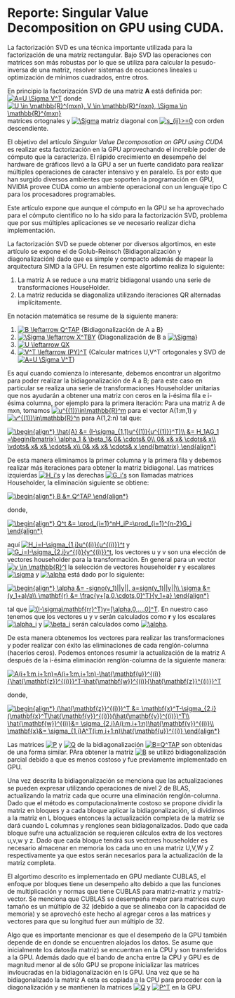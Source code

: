 # Reporte: Singular Value Decomposition on GPU using CUDA.

La factorización SVD es una técnica importante utilizada para la factorización de una matriz rectangular. Bajo SVD las
operaciones con matrices son más robustas por lo que se utiliza para calcular la pesudo-inversa de una matriz, resolver sistemas de ecuaciones lineales u optimización de mínimos cuadrados, entre otros.

En principio la factorización SVD de una matriz **A** está definida por:
<a href="http://www.codecogs.com/eqnedit.php?latex=A=U&space;\Sigma&space;V^T" target="_blank"><img src="http://latex.codecogs.com/gif.latex?A=U&space;\Sigma&space;V^T" title="A=U \Sigma V^T" /></a>
donde <a href="http://www.codecogs.com/eqnedit.php?latex=U&space;\in&space;\mathbb{R}^{mxn},&space;V&space;\in&space;\mathbb{R}^{nxn},&space;\Sigma&space;\in&space;\mathbb{R}^{mxn}" target="_blank"><img src="http://latex.codecogs.com/gif.latex?U&space;\in&space;\mathbb{R}^{mxn},&space;V&space;\in&space;\mathbb{R}^{nxn},&space;\Sigma&space;\in&space;\mathbb{R}^{mxn}" title="U \in \mathbb{R}^{mxn}, V \in \mathbb{R}^{nxn}, \Sigma \in \mathbb{R}^{mxn}" /></a> matrices
ortognales y <a href="http://www.codecogs.com/eqnedit.php?latex=\Sigma" target="_blank"><img src="http://latex.codecogs.com/gif.latex?\Sigma" title="\Sigma" /></a> matriz diagonal con <a href="http://www.codecogs.com/eqnedit.php?latex=s_{ii}>=0" target="_blank"><img src="http://latex.codecogs.com/gif.latex?s_{ii}>=0" title="s_{ii}>=0" /></a> con orden descendiente.

El objetivo del artículo _Singular Value Decomposotion on GPU using CUDA_ es realizar esta factorización en la GPU aprovechando el increíble poder de cómputo que la caracteriza. El rápido crecimiento en desempeño del hardware de gráficos llevó a la GPU a ser un fuerte candidato para realizar múltiples operaciones de caracter intensivo y en paralelo. Es por esto que han surgido diversos ambientes que soporten la programación en GPU, NVIDIA provee CUDA como un ambiente operacional
con un lenguaje tipo C para los procesadores programables.

Este artículo expone que aunque el cómputo en la GPU se ha aprovechado para el cómputo científico no lo ha sido para la factorización SVD, problema que por sus múltiples aplicaciones se ve necesario realizar dicha implementación.

La factorización SVD se puede obtener por diversos algortimos, en este artículo se expone el de Golub-Reinsch (Bidiagonalización y diagonalización) dado que es simple y compacto además de mapear la arquitectura SIMD a la GPU. En resumen este algortimo realiza lo siguiente:

  1. La matriz A se reduce a una matriz bidiagonal usando una serie de transformaciones HouseHolder.
  2. La matriz reducida se diagonaliza utilizando iteraciones QR alternadas implícitamente.

En notación matemática se resume de la siguiente manera:

  1. <a href="http://www.codecogs.com/eqnedit.php?latex=B&space;\leftarrow&space;Q^TAP" target="_blank"><img src="http://latex.codecogs.com/gif.latex?B&space;\leftarrow&space;Q^TAP" title="B \leftarrow Q^TAP" /></a> {Bidiagonalización de A a B}
  2. <a href="http://www.codecogs.com/eqnedit.php?latex=\Sigma&space;\leftarrow&space;X^TBY" target="_blank"><img src="http://latex.codecogs.com/gif.latex?\Sigma&space;\leftarrow&space;X^TBY" title="\Sigma \leftarrow X^TBY" /></a> {Diagonalización de B a <a href="http://www.codecogs.com/eqnedit.php?latex=\Sigma" target="_blank"><img src="http://latex.codecogs.com/gif.latex?\Sigma" title="\Sigma" /></a>}
  3. <a href="http://www.codecogs.com/eqnedit.php?latex=U&space;\leftarrow&space;QX" target="_blank"><img src="http://latex.codecogs.com/gif.latex?U&space;\leftarrow&space;QX" title="U \leftarrow QX" /></a>
  4. <a href="http://www.codecogs.com/eqnedit.php?latex=V^T&space;\leftarrow&space;(PY)^T" target="_blank"><img src="http://latex.codecogs.com/gif.latex?V^T&space;\leftarrow&space;(PY)^T" title="V^T \leftarrow (PY)^T" /></a> {Calcular matrices U,V^T ortogonales y SVD de <a href="http://www.codecogs.com/eqnedit.php?latex=A=U&space;\Sigma&space;V^T" target="_blank"><img src="http://latex.codecogs.com/gif.latex?A=U&space;\Sigma&space;V^T" title="A=U \Sigma V^T" /></a>}

Es aquí cuando comienza lo interesante, debemos encontrar un algoritmo para poder realizar la bidiagonalización de A a B; para este caso en particular se realiza una serie de transformaciones Householder unitarias que nos ayudarán a obtener una matriz con ceros en la i-ésima fila e i-ésima columna, por ejemplo para la primera iteración: Para una matriz A de mxn, tomamos <a href="http://www.codecogs.com/eqnedit.php?latex=u^{(1)}\in\mathbb{R}^m" target="_blank"><img src="http://latex.codecogs.com/gif.latex?u^{(1)}\in\mathbb{R}^m" title="u^{(1)}\in\mathbb{R}^m" /></a> para el vector A(1:m,1) y <a href="http://www.codecogs.com/eqnedit.php?latex=v^{(1)}\in\mathbb{R}^n" target="_blank"><img src="http://latex.codecogs.com/gif.latex?v^{(1)}\in\mathbb{R}^n" title="v^{(1)}\in\mathbb{R}^n" /></a> para A(1,2:n)
tal que:

<a href="http://www.codecogs.com/eqnedit.php?latex=\begin{align*}&space;\hat{A}&space;&=&space;(I-\sigma_{1,1}u^{(1)}{u^{(1)}}^T)\\&space;&=&space;H_1AG_1&space;=\begin{bmatrix}&space;\alpha_1&space;&&space;\beta_1&&space;0&&space;\cdots&&space;0\\&space;0&&space;x&&space;x&&space;\cdots&&space;x\\&space;\vdots&&space;x&&space;x&&space;\cdots&&space;x\\&space;0&&space;x&&space;x&&space;\cdots&&space;x&space;\end{bmatrix}&space;\end{align*}" target="_blank"><img src="http://latex.codecogs.com/gif.latex?\begin{align*}&space;\hat{A}&space;&=&space;(I-\sigma_{1,1}u^{(1)}{u^{(1)}}^T)\\&space;&=&space;H_1AG_1&space;=\begin{bmatrix}&space;\alpha_1&space;&&space;\beta_1&&space;0&&space;\cdots&&space;0\\&space;0&&space;x&&space;x&&space;\cdots&&space;x\\&space;\vdots&&space;x&&space;x&&space;\cdots&&space;x\\&space;0&&space;x&&space;x&&space;\cdots&&space;x&space;\end{bmatrix}&space;\end{align*}" title="\begin{align*} \hat{A} &= (I-\sigma_{1,1}u^{(1)}{u^{(1)}}^T)\\ &= H_1AG_1 =\begin{bmatrix} \alpha_1 & \beta_1& 0& \cdots& 0\\ 0& x& x& \cdots& x\\ \vdots& x& x& \cdots& x\\ 0& x& x& \cdots& x \end{bmatrix} \end{align*}" /></a>

De esta manera eliminamos la primer columna y la primera fila y debemos realizar más iteraciones para obtener la matriz bidiagonal. Las matrices izquierdas <a href="http://www.codecogs.com/eqnedit.php?latex=H_i's" target="_blank"><img src="http://latex.codecogs.com/gif.latex?H_i's" title="H_i's" /></a> y las derechas <a href="http://www.codecogs.com/eqnedit.php?latex=G_i's" target="_blank"><img src="http://latex.codecogs.com/gif.latex?G_i's" title="G_i's" /></a> son llamadas matrices Householder, la eliminación siguiente se obtiene:

<a href="http://www.codecogs.com/eqnedit.php?latex=\begin{align*}&space;B&space;&=&space;Q^TAP&space;\end{align*}" target="_blank"><img src="http://latex.codecogs.com/gif.latex?\begin{align*}&space;B&space;&=&space;Q^TAP&space;\end{align*}" title="\begin{align*} B &= Q^TAP \end{align*}" /></a>

donde,

<a href="http://www.codecogs.com/eqnedit.php?latex=\begin{align*}&space;Q^t&space;&=&space;\prod_{i=1}^nH_iP=\prod_{i=1}^{n-2}G_i&space;\end{align*}" target="_blank"><img src="http://latex.codecogs.com/gif.latex?\begin{align*}&space;Q^t&space;&=&space;\prod_{i=1}^nH_iP=\prod_{i=1}^{n-2}G_i&space;\end{align*}" title="\begin{align*} Q^t &= \prod_{i=1}^nH_iP=\prod_{i=1}^{n-2}G_i \end{align*}" /></a>

aquí <a href="http://www.codecogs.com/eqnedit.php?latex=H_i=I-\sigma_{1,i}u^{(i)}{u^{(i)}}^t" target="_blank"><img src="http://latex.codecogs.com/gif.latex?H_i=I-\sigma_{1,i}u^{(i)}{u^{(i)}}^t" title="H_i=I-\sigma_{1,i}u^{(i)}{u^{(i)}}^t" /></a> y <a href="http://www.codecogs.com/eqnedit.php?latex=G_i=I-\sigma_{2,i}v^{(i)}{v^{(i)}}^t" target="_blank"><img src="http://latex.codecogs.com/gif.latex?G_i=I-\sigma_{2,i}v^{(i)}{v^{(i)}}^t" title="G_i=I-\sigma_{2,i}v^{(i)}{v^{(i)}}^t" /></a>, los vectores u y v son una elección de vectores householder para la transformación. En general para un vector <a href="http://www.codecogs.com/eqnedit.php?latex=y&space;\in&space;\mathbb{R}^l" target="_blank"><img src="http://latex.codecogs.com/gif.latex?y&space;\in&space;\mathbb{R}^l" title="y \in \mathbb{R}^l" /></a> la selección de vectores householder **r** y escalares <a href="http://www.codecogs.com/eqnedit.php?latex=\sigma" target="_blank"><img src="http://latex.codecogs.com/gif.latex?\sigma" title="\sigma" /></a> y <a href="http://www.codecogs.com/eqnedit.php?latex=\alpha" target="_blank"><img src="http://latex.codecogs.com/gif.latex?\alpha" title="\alpha" /></a> está dado por lo siguiente:

<a href="http://www.codecogs.com/eqnedit.php?latex=\begin{align*}&space;\alpha&space;&=&space;-signo(y_1)||y||,&space;a=sign(y_1)||y||\\&space;\sigma&space;&=&space;(y_1&plus;a)/a\\&space;\mathbf{r}&space;&=&space;\frac{y&plus;[a,0,\cdots,0]^T}{y_1&plus;a}&space;\end{align*}" target="_blank"><img src="http://latex.codecogs.com/gif.latex?\begin{align*}&space;\alpha&space;&=&space;-signo(y_1)||y||,&space;a=sign(y_1)||y||\\&space;\sigma&space;&=&space;(y_1&plus;a)/a\\&space;\mathbf{r}&space;&=&space;\frac{y&plus;[a,0,\cdots,0]^T}{y_1&plus;a}&space;\end{align*}" title="\begin{align*} \alpha &= -signo(y_1)||y||, a=sign(y_1)||y||\\ \sigma &= (y_1+a)/a\\ \mathbf{r} &= \frac{y+[a,0,\cdots,0]^T}{y_1+a} \end{align*}" /></a>

tal que <a href="http://www.codecogs.com/eqnedit.php?latex=(I-\sigma\mathbf{rr}^T)y=[\alpha,0,...,0]^T" target="_blank"><img src="http://latex.codecogs.com/gif.latex?(I-\sigma\mathbf{rr}^T)y=[\alpha,0,...,0]^T" title="(I-\sigma\mathbf{rr}^T)y=[\alpha,0,...,0]^T" /></a>. En nuestro caso tenemos que los vectores u y v serán calculados como **r** y los escalares <a href="http://www.codecogs.com/eqnedit.php?latex=\alpha_i" target="_blank"><img src="http://latex.codecogs.com/gif.latex?\alpha_i" title="\alpha_i" /></a> y <a href="http://www.codecogs.com/eqnedit.php?latex=\beta_i" target="_blank"><img src="http://latex.codecogs.com/gif.latex?\beta_i" title="\beta_i" /></a> serán calculados como <a href="http://www.codecogs.com/eqnedit.php?latex=\alpha" target="_blank"><img src="http://latex.codecogs.com/gif.latex?\alpha" title="\alpha" /></a>.

De esta manera obtenemos los vectores para realizar las transformaciones y poder realizar con éxito las eliminaciones de cada renglón-columna (hacerlos ceros). Podemos entonces resumir la actualización de la matriz A después de la i-ésima eliminación renglón-columna de la siguiente manera:

<a href="http://www.codecogs.com/eqnedit.php?latex=A(i&plus;1:m,i&plus;1:n)=A(i&plus;1:m,i&plus;1:n)-\hat{\mathbf{u}}^{(i)}{\hat{\mathbf{z}}^{(i)}}^T-\hat{\mathbf{w}}^{(i)}{\hat{\mathbf{z}}^{(i)}}^T" target="_blank"><img src="http://latex.codecogs.com/gif.latex?A(i&plus;1:m,i&plus;1:n)=A(i&plus;1:m,i&plus;1:n)-\hat{\mathbf{u}}^{(i)}{\hat{\mathbf{z}}^{(i)}}^T-\hat{\mathbf{w}}^{(i)}{\hat{\mathbf{z}}^{(i)}}^T" title="A(i+1:m,i+1:n)=A(i+1:m,i+1:n)-\hat{\mathbf{u}}^{(i)}{\hat{\mathbf{z}}^{(i)}}^T-\hat{\mathbf{w}}^{(i)}{\hat{\mathbf{z}}^{(i)}}^T" /></a>

donde, 

<a href="http://www.codecogs.com/eqnedit.php?latex=\begin{align*}&space;(\hat{\mathbf{z}}^{(i)})^T&space;&=&space;\mathbf{x}^T-\sigma_{2,i}(\mathbf{x}^T\hat{\mathbf{v}}^{(i)})(\hat{\mathbf{v}}^{(i)})^T\\&space;\hat{\mathbf{w}}^{(i)}&=&space;\sigma_{2,i}A(i:m,i&plus;1:n)\hat{\mathbf{v}}^{(i)}\\&space;\mathbf{x}&=&space;\sigma_{1,i}A^T(i:m,i&plus;1:n)\hat{\mathbf{u}}^{(i)}&space;\end{align*}" target="_blank"><img src="http://latex.codecogs.com/gif.latex?\begin{align*}&space;(\hat{\mathbf{z}}^{(i)})^T&space;&=&space;\mathbf{x}^T-\sigma_{2,i}(\mathbf{x}^T\hat{\mathbf{v}}^{(i)})(\hat{\mathbf{v}}^{(i)})^T\\&space;\hat{\mathbf{w}}^{(i)}&=&space;\sigma_{2,i}A(i:m,i&plus;1:n)\hat{\mathbf{v}}^{(i)}\\&space;\mathbf{x}&=&space;\sigma_{1,i}A^T(i:m,i&plus;1:n)\hat{\mathbf{u}}^{(i)}&space;\end{align*}" title="\begin{align*} (\hat{\mathbf{z}}^{(i)})^T &= \mathbf{x}^T-\sigma_{2,i}(\mathbf{x}^T\hat{\mathbf{v}}^{(i)})(\hat{\mathbf{v}}^{(i)})^T\\ \hat{\mathbf{w}}^{(i)}&= \sigma_{2,i}A(i:m,i+1:n)\hat{\mathbf{v}}^{(i)}\\ \mathbf{x}&= \sigma_{1,i}A^T(i:m,i+1:n)\hat{\mathbf{u}}^{(i)} \end{align*}" /></a>

Las matrices <a href="http://www.codecogs.com/eqnedit.php?latex=P" target="_blank"><img src="http://latex.codecogs.com/gif.latex?P" title="P" /></a> y <a href="http://www.codecogs.com/eqnedit.php?latex=Q" target="_blank"><img src="http://latex.codecogs.com/gif.latex?Q" title="Q" /></a> de la bidiagonalización <a href="http://www.codecogs.com/eqnedit.php?latex=B=Q^TAP" target="_blank"><img src="http://latex.codecogs.com/gif.latex?B=Q^TAP" title="B=Q^TAP" /></a> son obtenidas de una forma similar. PAra obtener la matriz <a href="http://www.codecogs.com/eqnedit.php?latex=B" target="_blank"><img src="http://latex.codecogs.com/gif.latex?B" title="B" /></a> se utilizó bidiagonalización parcial debido a que es menos costoso y fue previamente implementado en GPU.


Una vez descrita la bidiagonalización se menciona que las actualizaciones se pueden expresar utilizando operaciones de nivel 2 de BLAS, actualizando la matriz cada que ocurre una eliminación renglón-columna. Dado que el método es computacionalmente costoso se propone dividir la matriz en bloques y a cada bloque aplicar la bidiagonalización, si dividimos a la matriz en L bloques entonces la actualización completa de la matriz se dará cuando L columnas y renglones sean bidiagonalizados. Dado que cada bloque sufre una actualización se requieren cálculos extra de los vectores u,v,w y z. Dado que cada bloque tendrá sus vectores householder es necesario almacenar en memoria los cada uno en una matriz U,V,W y Z respectivamente ya que estos serán necesarios para la actualización de la matriz completa.

El algortimo descrito es implementado en GPU mediante CUBLAS, el enfoque por bloques tiene un desempeño alto debido a que las funciones de multiplicación y normas que tiene CUBLAS para matriz-matriz y matriz-vector. Se menciona que CUBLAS se desempeña mejor para matrices cuyo tamaño es un múltiplo de 32 (debido a que se alineaba con la capacidad de memoria) y se aprovechó este hecho al agregar ceros a las matrices y vectores para que su longitud fuer aun múltiplo de 32.

Algo que es importante mencionar es que el desempeño de la GPU también depende de en donde se encuentren alojados los datos. Se asume que inicialmente los datos(la matriz) se encuentran en la CPU y son transferidos a la GPU. Además dado que el bando de ancha entre la CPU y GPU es de magnitud menor al de sólo GPU se propone inicializar las matrices invloucradas en la bidiagonalización en ls GPU. Una vez que se ha bidiagonalizado la matriz A esta es copiada a la CPU para proceder con la diagonalización y se mantienen la matrices <a href="http://www.codecogs.com/eqnedit.php?latex=Q" target="_blank"><img src="http://latex.codecogs.com/gif.latex?Q" title="Q" /></a> y <a href="http://www.codecogs.com/eqnedit.php?latex=P^T" target="_blank"><img src="http://latex.codecogs.com/gif.latex?P^T" title="P^T" /></a> en la GPU.






